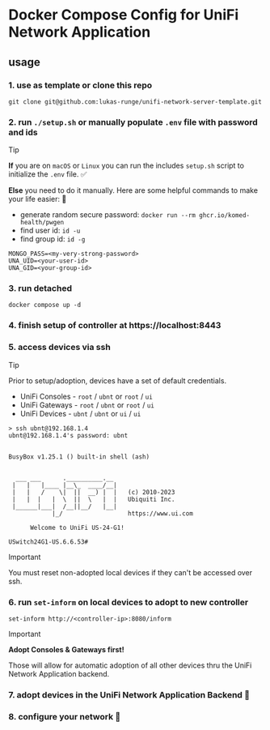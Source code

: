 # Docker Compose Config for UniFi Network Application

## usage

### 1. use as template or clone this repo
```
git clone git@github.com:lukas-runge/unifi-network-server-template.git
```

### 2. run `./setup.sh` or manually populate `.env` file with password and ids
> [!TIP]
> **If** you are on `macOS` or `Linux` you can run the includes `setup.sh` script to initialize the `.env` file. ✅
>
> **Else** you need to do it manually. Here are some helpful commands to make your life easier: 🙌
> - generate random secure password: `docker run --rm ghcr.io/komed-health/pwgen`
> - find user id: `id -u`
> - find group id: `id -g`
>

```
MONGO_PASS=<my-very-strong-password>
UNA_UID=<your-user-id>
UNA_GID=<your-group-id>
```

### 3. run detached
```
docker compose up -d
```

### 4. finish setup of controller at https://localhost:8443

### 5. access devices via ssh
> [!TIP]
> Prior to setup/adoption, devices have a set of default credentials. 
> - UniFi Consoles - `root` / `ubnt` or `root` / `ui`
> - UniFi Gateways - `root` / `ubnt` or `root` / `ui`
> - UniFi Devices - `ubnt` / `ubnt` or `ui` / `ui`

```
> ssh ubnt@192.168.1.4
ubnt@192.168.1.4's password: ubnt


BusyBox v1.25.1 () built-in shell (ash)


  ___ ___      .__________.__
 |   |   |____ |__\_  ____/__|
 |   |   /    \|  ||  __) |  |   (c) 2010-2023
 |   |  |   |  \  ||  \   |  |   Ubiquiti Inc.
 |______|___|  /__||__/   |__|
            |_/                  https://www.ui.com

      Welcome to UniFi US-24-G1!

USwitch24G1-US.6.6.53# 
```

> [!IMPORTANT]  
> You must reset non-adopted local devices if they can't be accessed over ssh.

### 6. run `set-inform` on local devices to adopt to new controller
```
set-inform http://<controller-ip>:8080/inform
```

> [!IMPORTANT]
> **Adopt Consoles & Gateways first!**
> 
> Those will allow for automatic adoption of all other devices thru the UniFi Network Application backend.

### 7. adopt devices in the UniFi Network Application Backend 🥳

### 8. configure your network 🚀